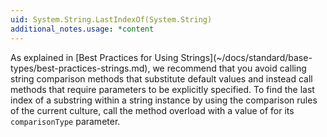 ```yaml
---
uid: System.String.LastIndexOf(System.String)
additional_notes.usage: *content
---
```


<p>As explained in [Best Practices for Using Strings](~/docs/standard/base-types/best-practices-strings.md), we recommend that you avoid calling string comparison methods that substitute default values and instead call methods that require parameters to be explicitly specified. To find the last index of a substring within a string instance by using the comparison rules of the current culture, call the <xref href="System.String.LastIndexOf(System.String,System.StringComparison)"></xref> method overload with a value of <xref href="System.StringComparison.CurrentCulture"></xref> for its <code>comparisonType</code> parameter.</p>


